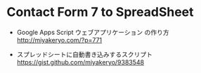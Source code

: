 Contact Form 7 to SpreadSheet
====================

* Google Apps Script ウェブアプリケーション の作り方  
 http://miyakeryo.com/?p=771

* スプレッドシートに自動書き込みするスクリプト  
 https://gist.github.com/miyakeryo/9383548

